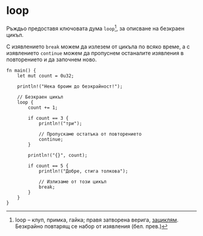 # loop

Ръждьо предоставя ключовата дума `loop`[^loop], за описване на безкраен цикъл.

С изявлениeто `break` можем да излезем от цикъла по всяко време, а с
изявлениeто `continue` можем да пропуснем останалите изявления в повторението и
да започнем ново.

```rust,editable
fn main() {
    let mut count = 0u32;

    println!("Нека броим до безкрайност!");

    // Безкраен цикъл
    loop {
        count += 1;

        if count == 3 {
            println!("три");

            // Пропускаме остатъка от повторението
            continue;
        }

        println!("{}", count);

        if count == 5 {
            println!("Добре, стига толкова");

            // Излизаме от този цикъл
            break;
        }
    }
}
```

[^loop]: loop – клуп, примка, гайка; правя затворена верига, [зациклям](https://eurodict.com/dictionary/loop-42323). Безкрайно повтарящ се набор от изявления (бел. прев.)
